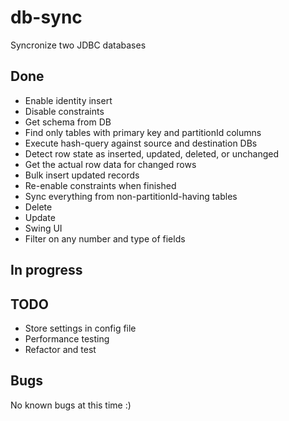 db-sync
=======

Syncronize two JDBC databases


Done
----
* Enable identity insert
* Disable constraints
* Get schema from DB
* Find only tables with primary key and partitionId columns
* Execute hash-query against source and destination DBs
* Detect row state as inserted, updated, deleted, or unchanged
* Get the actual row data for changed rows
* Bulk insert updated records
* Re-enable constraints when finished
* Sync everything from non-partitionId-having tables
* Delete
* Update
* Swing UI
* Filter on any number and type of fields

In progress
-----------

TODO
----
* Store settings in config file
* Performance testing
* Refactor and test

Bugs
----
No known bugs at this time :)